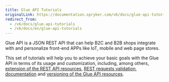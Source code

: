 ```yaml
---
title: Glue API Tutorials
originalLink: https://documentation.spryker.com/v6/docs/glue-api-tutorials
redirect_from:
  - /v6/docs/glue-api-tutorials
  - /v6/docs/en/glue-api-tutorials
---
```


Glue API is a JSON REST API that can help B2C and B2B shops integrate with and personalize front-end APPs like IoT, mobile and web page stores. 

This set of tutorials will help you to achieve your basic goals with the Glue API in terms of its usage and customization, including, among others, [extension of the REST API resources](/docs/scos/dev/tutorials/202001.0/introduction/glue-api/extending-a-rest-api-resource.html), [REST requests validation](/docs/scos/dev/tutorials/202001.0/introduction/glue-api/validating-rest-request-format.html), [documentation](/docs/scos/dev/tutorials/202001.0/introduction/glue-api/documenting-glue-api-resources.html) and [versioning of the Glue API resources](/docs/scos/dev/tutorials/202001.0/introduction/glue-api/versioning-rest-api-resources.html).


